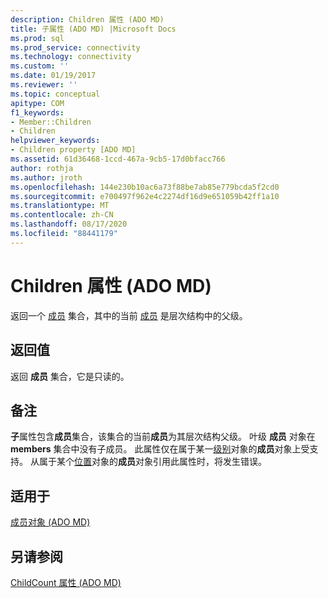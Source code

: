 ```yaml
---
description: Children 属性 (ADO MD)
title: 子属性 (ADO MD) |Microsoft Docs
ms.prod: sql
ms.prod_service: connectivity
ms.technology: connectivity
ms.custom: ''
ms.date: 01/19/2017
ms.reviewer: ''
ms.topic: conceptual
apitype: COM
f1_keywords:
- Member::Children
- Children
helpviewer_keywords:
- Children property [ADO MD]
ms.assetid: 61d36468-1ccd-467a-9cb5-17d0bfacc766
author: rothja
ms.author: jroth
ms.openlocfilehash: 144e230b10ac6a73f88be7ab85e779bcda5f2cd0
ms.sourcegitcommit: e700497f962e4c2274df16d9e651059b42ff1a10
ms.translationtype: MT
ms.contentlocale: zh-CN
ms.lasthandoff: 08/17/2020
ms.locfileid: "88441179"
---
```

# <a name="children-property-ado-md"></a>Children 属性 (ADO MD)
返回一个 [成员](../../../ado/reference/ado-md-api/members-collection-ado-md.md) 集合，其中的当前 [成员](../../../ado/reference/ado-md-api/member-object-ado-md.md) 是层次结构中的父级。  
  
## <a name="return-values"></a>返回值  
 返回 **成员** 集合，它是只读的。  
  
## <a name="remarks"></a>备注  
 **子**属性包含**成员**集合，该集合的当前**成员**为其层次结构父级。 叶级 **成员** 对象在 **members** 集合中没有子成员。 此属性仅在属于某一[级别](../../../ado/reference/ado-md-api/level-object-ado-md.md)对象的**成员**对象上受支持。 从属于某个[位置](../../../ado/reference/ado-md-api/position-object-ado-md.md)对象的**成员**对象引用此属性时，将发生错误。  
  
## <a name="applies-to"></a>适用于  
 [成员对象 (ADO MD)](../../../ado/reference/ado-md-api/member-object-ado-md.md)  
  
## <a name="see-also"></a>另请参阅  
 [ChildCount 属性 (ADO MD)](../../../ado/reference/ado-md-api/childcount-property-ado-md.md)
